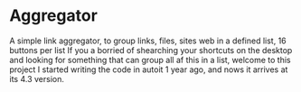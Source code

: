 # Aggregator
A simple link aggregator, to group links, files, sites web in a defined list, 16 buttons per list
If you a borried of shearching your shortcuts on the desktop and looking for something that can group all af this in a list, welcome to this project
I started writing the code in autoit 1 year ago, and nows it arrives at its 4.3 version. 
